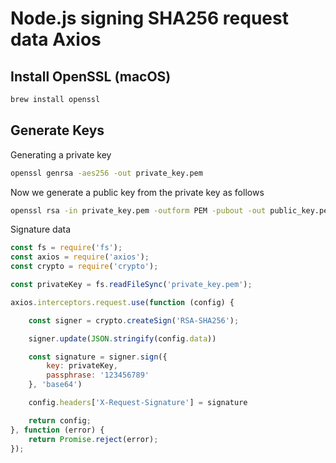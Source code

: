 # Node.js signing SHA256 request data Axios

## Install OpenSSL (macOS)

```bash
brew install openssl
```

## Generate Keys

Generating a private key

```bash
openssl genrsa -aes256 -out private_key.pem
```

Now we generate a public key from the private key as follows

```bash
openssl rsa -in private_key.pem -outform PEM -pubout -out public_key.pem
```

Signature data

```js
const fs = require('fs');
const axios = require('axios');
const crypto = require('crypto');

const privateKey = fs.readFileSync('private_key.pem');

axios.interceptors.request.use(function (config) {

    const signer = crypto.createSign('RSA-SHA256');

    signer.update(JSON.stringify(config.data))

    const signature = signer.sign({
        key: privateKey,
        passphrase: '123456789'
    }, 'base64')

    config.headers['X-Request-Signature'] = signature

    return config;
}, function (error) {
    return Promise.reject(error);
});
```

